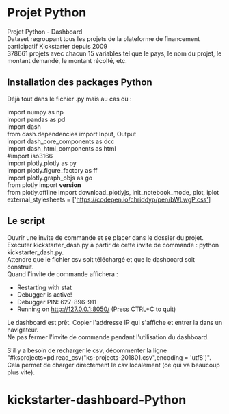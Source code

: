 # Projet Python

Projet Python - Dashboard  
Dataset regroupant tous les projets de la plateforme de financement participatif Kickstarter depuis 2009  
378661 projets avec chacun 15 variables tel que le pays, le nom du projet, le montant demandé, le montant récolté, etc.  


## Installation des packages Python

Déjà tout dans le fichier .py mais au cas où :  

import numpy as np  
import pandas as pd  
import dash  
from dash.dependencies import Input, Output  
import dash_core_components as dcc  
import dash_html_components as html  
#import iso3166  
import plotly.plotly as py  
import plotly.figure_factory as ff  
import plotly.graph_objs as go  
from plotly import __version__  
from plotly.offline import download_plotlyjs, init_notebook_mode, plot, iplot  
external_stylesheets = ['https://codepen.io/chriddyp/pen/bWLwgP.css']  


## Le script

Ouvrir une invite de commande et se placer dans le dossier du projet.
Executer kickstarter_dash.py à partir de cette invite de commande : python kickstarter_dash.py.  
Attendre que le fichier csv soit téléchargé et que le dashboard soit construit.  
Quand l'invite de commande affichera :  


* Restarting with stat  
* Debugger is active!  
* Debugger PIN: 627-896-911  
* Running on http://127.0.0.1:8050/ (Press CTRL+C to quit) 

 
Le dashboard est prêt. Copier l'addresse IP qui s'affiche et entrer la dans un navigateur.  
Ne pas fermer l'invite de commande pendant l'utilisation du dashboard.  
  
S'il y a besoin de recharger le csv, décommenter la ligne "#ksprojects=pd.read_csv("ks-projects-201801.csv",encoding = 'utf8')".  
Cela permet de charger directement le csv localement (ce qui va beaucoup plus vite).



# kickstarter-dashboard-Python
